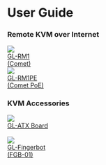 # User Guide

### Remote KVM over Internet

<div class="gl-product-row">
  <div class="gl-product-row-box">
    <div class="gl-product-card">
      <a href="gl-rm1/">
        <img src="https://static.gl-inet.com/www/images/products/general/product-list/product-list_rm1.jpg" >
        <div class="gl-product-model">GL-RM1</div>
        <div class="gl-product-model">(Comet)</div>
      </a>
    </div>
    <div class="gl-product-card">
      <a href="gl-rm1pe/">
        <img src="https://static.gl-inet.com/www/images/products/general/product-list/product-list_rm1pe_new.png" >
        <div class="gl-product-model">GL-RM1PE</div>
        <div class="gl-product-model">(Comet PoE)</div>
      </a>
    </div>
  </div>
</div>

### KVM Accessories

<div class="gl-product-row">
  <div class="gl-product-row-box">
    <div class="gl-product-card">
      <a href="gl-atx-board">
        <img src="https://static.gl-inet.com/www/images/products/general/product-list/product-list_atx-board.jpg" >
        <div class="gl-product-model">GL-ATX Board</div>
        <div class="gl-product-model"><br></div>
      </a>
    </div>
    <div class="gl-product-card">
      <a href="gl-fgb-01/">
        <img src="https://static.gl-inet.com/www/images/products/general/product-list/product-list_fgb-01.jpg" >
        <div class="gl-product-model">GL-Fingerbot</div>
        <div class="gl-product-model">(FGB-01)</div>
      </a>
    </div>
  </div>
</div>